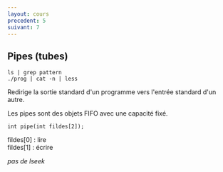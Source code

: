 ```yaml
---
layout: cours
precedent: 5
suivant: 7
---
```


## Pipes (tubes)

`ls | grep pattern`  
`./prog | cat -n | less`

Redirige la sortie standard d'un programme vers l'entrée standard d'un autre.

Les pipes sont des objets FIFO avec une capacité fixé.

`int pipe(int fildes[2]);`

fildes[0] : lire  
fildes[1] : écrire

*pas de lseek*
